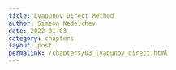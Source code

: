 ```yaml
---
title: Lyapunov Direct Method
author: Simeon Nedelchev
date: 2022-01-03
category: chapters
layout: post
permalink: /chapters/03_lyapunov_direct.html
---
```

